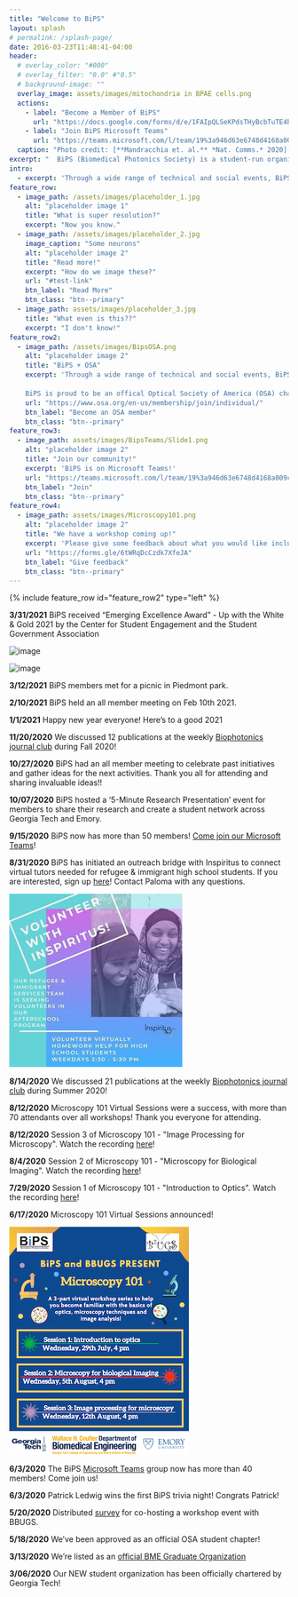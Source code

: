 ```yaml
---
title: "Welcome to BiPS"
layout: splash
# permalink: /splash-page/
date: 2016-03-23T11:48:41-04:00
header:
  # overlay_color: "#000"
  # overlay_filter: "0.0" #"0.5"
  # background-image: ""
  overlay_image: assets/images/mitochondria in BPAE cells.png
  actions:
    - label: "Become a Member of BiPS"
      url: "https://docs.google.com/forms/d/e/1FAIpQLSeKPdsTHyBcbTuTE4hbpFRaVFWamesXqUQYzDSWNA4WnI9zbw/viewform"
    - label: "Join BiPS Microsoft Teams"
      url: "https://teams.microsoft.com/l/team/19%3a946d63e6748d4168a009cd653a12bdc8%40thread.tacv2/conversations?groupId=e3cb8047-564c-44df-a290-b786c843ee71&tenantId=482198bb-ae7b-4b25-8b7a-6d7f32faa083"
  caption: "Photo credit: [**Mandracchia et. al.** *Nat. Comms.* 2020](https://www.nature.com/articles/s41467-019-13841-8)"
excerpt: "  BiPS (Biomedical Photonics Society) is a student-run organization that aims to bring together individuals from diverse backgrounds with a passion for optics and photonics geared towards biomedical applications. Join us today!"
intro: 
  - excerpt: 'Through a wide range of technical and social events, BiPS serves as a platform for the exchange of ideas, interdisciplinary research, and wider community engagement. BiPS hopes to foster a collaborative environment where members can form lasting connections to further their personal and professional goals.'
feature_row:
  - image_path: /assets/images/placeholder_1.jpg
    alt: "placeholder image 1"
    title: "What is super resolution?"
    excerpt: "Now you know."
  - image_path: /assets/images/placeholder_2.jpg
    image_caption: "Some neurons"
    alt: "placeholder image 2"
    title: "Read more!"
    excerpt: "How do we image these?"
    url: "#test-link"
    btn_label: "Read More"
    btn_class: "btn--primary"
  - image_path: assets/images/placeholder_3.jpg
    title: "What even is this??"
    excerpt: "I don't know!"
feature_row2:
  - image_path: /assets/images/BipsOSA.png
    alt: "placeholder image 2"
    title: "BiPS + OSA"
    excerpt: 'Through a wide range of technical and social events, BiPS serves as a platform for the exchange of ideas, interdisciplinary research, and wider community engagement. BiPS hopes to foster a collaborative environment where members can form lasting connections to further their personal and professional goals.
    
    BiPS is proud to be an offical Optical Society of America (OSA) chapter!'
    url: "https://www.osa.org/en-us/membership/join/individual/"
    btn_label: "Become an OSA member"
    btn_class: "btn--primary"
feature_row3:
  - image_path: assets/images/BipsTeams/Slide1.png
    alt: "placeholder image 2"
    title: "Join our community!"
    excerpt: 'BiPS is on Microsoft Teams!'
    url: "https://teams.microsoft.com/l/team/19%3a946d63e6748d4168a009cd653a12bdc8%40thread.tacv2/conversations?groupId=e3cb8047-564c-44df-a290-b786c843ee71&tenantId=482198bb-ae7b-4b25-8b7a-6d7f32faa083"
    btn_label: "Join"
    btn_class: "btn--primary"
feature_row4:
  - image_path: assets/images/Microscopy101.png
    alt: "placeholder image 2"
    title: "We have a workshop coming up!"
    excerpt: 'Please give some feedback about what you would like included!'
    url: "https://forms.gle/6tWRqDcCzdk7XfeJA"
    btn_label: "Give feedback"
    btn_class: "btn--primary"
---
```


<!-- {% include feature_row id="intro" type="center" %} -->

<!-- {% include feature_row %} -->

{% include feature_row id="feature_row2" type="left" %}

<!-- {% include feature_row %} -->

<!-- {% include feature_row id="feature_row3" type="left" %} -->

<!-- {% include feature_row id="feature_row4" type="right" %} -->

**3/31/2021** BiPS received “Emerging Excellence Award” - Up with the White & Gold 2021 by the Center for Student Engagement and the Student Government Association

![image](assets/images/MicrosoftTeams-image(8).png)

![image](assets/images/MicrosoftTeams-image(9).png)

**3/12/2021**  BiPS members met for a picnic in Piedmont park. 

**2/10/2021** BiPS held an all member meeting on Feb 10th 2021. 

**1/1/2021** Happy new year everyone! Here’s to a good 2021 

**11/20/2020** We discussed 12 publications at the weekly [Biophotonics journal club](https://bipsgatech.github.io/journal-club) during Fall 2020! 

**10/27/2020** BiPS had an all member meeting to celebrate past initiatives and gather ideas for the next activities. Thank you all for attending and sharing invaluable ideas!! 

**10/07/2020** BiPS hosted a ‘5-Minute Research Presentation’ event for members to share their research and create a student network across Georgia Tech and Emory.

**9/15/2020** BiPS now has more than 50 members! [Come join our Microsoft Teams](https://teams.microsoft.com/dl/launcher/launcher.html?url=%2F_%23%2Fl%2Fteam%2F19%3A946d63e6748d4168a009cd653a12bdc8%40thread.tacv2%2Fconversations%3FgroupId%3De3cb8047-564c-44df-a290-b786c843ee71%26tenantId%3D482198bb-ae7b-4b25-8b7a-6d7f32faa083&type=team&deeplinkId=6f42a7be-5ed6-4db3-aa3f-91140f3c5635&directDl=true&msLaunch=true&enableMobilePage=true&suppressPrompt=true)! 

**8/31/2020** BiPS has initiated an outreach bridge with Inspiritus to connect virtual tutors needed for refugee & immigrant high school students. If you are interested, sign up [here](https://docs.google.com/forms/d/e/1FAIpQLScfJl9P4Arbc9it4OtHKM4U7lvp2vJGv3Qh6SJpYUNc_i_ibA/viewform)! Contact Paloma with any questions.

![image](assets/images/inspiritus.jpg)

**8/14/2020** We discussed 21 publications at the weekly [Biophotonics journal club](https://bipsgatech.github.io/journal-club) during Summer 2020!  

**8/12/2020** Microscopy 101 Virtual Sessions were a success, with more than 70 attendants over all workshops! Thank you everyone for attending. 

**8/12/2020** Session 3 of Microscopy 101 - "Image Processing for Microscopy". Watch the recording [here](https://www.youtube.com/watch?v=EOSELo_BMqQ)!

**8/4/2020** Session 2 of Microscopy 101 - "Microscopy for Biological Imaging". Watch the recording [here](https://youtu.be/aWmRhphZeyk)!

**7/29/2020** Session 1 of Microscopy 101 - "Introduction to Optics". Watch the recording [here](https://youtu.be/X7hKF_OKwKw)!

**6/17/2020** Microscopy 101 Virtual Sessions announced!  
  
![image](assets/images/Microscopy101_small.png)

**6/3/2020** The BiPS [Microsoft Teams](https://teams.microsoft.com/dl/launcher/launcher.html?url=%2f_%23%2fl%2fteam%2f19%3a946d63e6748d4168a009cd653a12bdc8%40thread.tacv2%2fconversations%3fgroupId%3de3cb8047-564c-44df-a290-b786c843ee71%26tenantId%3d482198bb-ae7b-4b25-8b7a-6d7f32faa083&type=team&deeplinkId=b0e75d35-373e-4904-98bc-90e42ff390ee&directDl=true&msLaunch=true&enableMobilePage=true&suppressPrompt=true) group now has more than 40 members! Come join us!

**6/3/2020** Patrick Ledwig wins the first BiPS trivia night! Congrats Patrick! 

**5/20/2020** Distributed [survey](https://docs.google.com/forms/d/e/1FAIpQLSfTlYQRCFOhuHpfr9MdH-v1RMtRI5e2gdpm3mkezbyeksj_2Q/viewform) for co-hosting a workshop event with BBUGS.

**5/18/2020** We’ve been approved as an official OSA student chapter! 

**3/13/2020** We’re listed as an [official BME Graduate Organization](https://bme.gatech.edu/bme/get-involved)

**3/06/2020** Our NEW student organization has been officially chartered by Georgia Tech!
